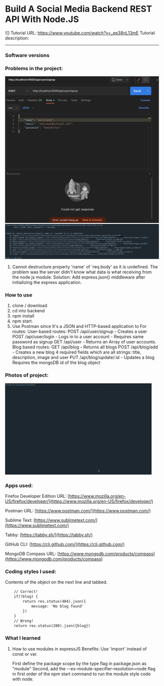 # Build A Social Media Backend REST API With Node.JS
![]
Tutorial URL: https://www.youtube.com/watch?v=_ee38nL13mE
Tutorial description:

___________

### Software versions

### Problems in the project:
![](backend/images/postmanerror.png)
![](backend/images/withoutexpressmiddleware.png)
1. Cannot destructure property 'name' of 'req.body' as it is undefined.
	The problem was the server didn't know what data is what receiving from the node js module. Solution: Add express.json() middleware after initializing the express application.

### How to use
1. clone / download
2. cd into backend
3. npm install 
4. npm start.
5. Use Postman since It's a JSON and HTTP-based application to 
	For routes:
		User-based routes:
			POST /api/user/signup
				- Creates a user
			POST /api/user/login
				- Logs in to a user account
				- Requires same password as signup
			GET /api/user
			 	- Returns an Array of user accounts.
		Blog based routes:
			GET /api/blog
				- Returns all blogs
			POST /api/blog/add
				- Creates a new blog
				4 required fields which are all strings:
					title,
					description,
					image and user
			PUT /api/blog/update/:id
				- Updates a blog
				Requires the mongoDB id of the blog object



### Photos of project:
![NPM start & Postman](backend/images/npmstartpostman.gif)

### Apps used:

Firefox Developer Edition URL: [https://www.mozilla.org/en-US/firefox/developer/](https://www.mozilla.org/en-US/firefox/developer/)

Postman URL: [https://www.postman.com/](https://www.postman.com/) 

Sublime Text: [https://www.sublimetext.com/](https://www.sublimetext.com/) 

Tabby: [https://tabby.sh/](https://tabby.sh/) 

GitHub CLI: [https://cli.github.com/](https://cli.github.com/) 

MongoDB Compass URL: [https://www.mongodb.com/products/compass](https://www.mongodb.com/products/compass)

### Coding styles I used:
Contents of the object on the next line and tabbed.
```
	// Correct!
	if(!blog) {
		return res.status(404).json({ 
			message: 'No blog found'
		})
	}
	// Wrong!
	return res.status(200).json({blog})
```

### What I learned
1. How to use modules in expressJS
Benefits:
 Use 'import' instead of const or var.

	First define the package scope by the type flag in package.json as "module"
	Second, add the --es-module-specifier-resolution=node flag in first order of the npm start command to run the module style code with node.
